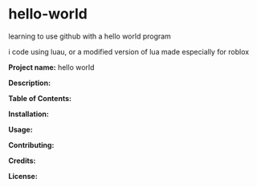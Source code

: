# hello-world
learning to use github with a hello world program

i code using luau, or a modified version of lua made especially for roblox

**Project name:** hello world

**Description:**

**Table of Contents:**

**Installation:**

**Usage:**

**Contributing:**

**Credits:**

**License:**
